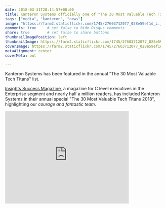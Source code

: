 ```yaml
---
date: 2018-03-31T20:14:57+00:00
title: Kanteron Systems officially one of "The 30 Most Valuable Tech Titans"
tags: ["media", "kanteron", "news"]
image: "httpss://farm2.staticflickr.com/1745/27603712077_028e59ef1d_z.jpg"
comments: true     # set false to hide Disqus comments
share: true        # set false to share buttons
thumbnailImagePosition: left
thumbnailImage: httpss://farm2.staticflickr.com/1745/27603712077_028e59ef1d_z.jpg
coverImage: httpss://farm2.staticflickr.com/1745/27603712077_028e59ef1d_z.jpg
metaAlignment: center
coverMeta: out

---
```

Kanteron Systems has been featured in the annual "The 30 Most Valuable Tech Titans" list.

<!--more-->

[Insights Success Magazine](httpss://www.insightssuccess.com/kanteron-systems-transforming-patient-care-better/), a magazine for C level executives in the Enterprise segment and nearly half a million readers, has included Kanteron Systems in their annual special "The 30 Most Valuable Tech Titans 2018", highlighting our *courage and fantastic team*.

<iframe frameborder="0"  width="400" height="300"  title="" src="https://magazines.insightssuccess.com/The-30-Most-Valuable-Tech-Titans-2018-May2018/#page=45" type="text/html" scrolling="no" marginwidth="0" marginheight="0"></iframe>

